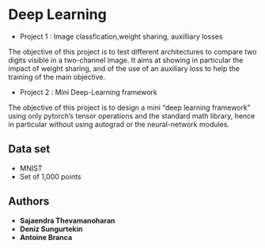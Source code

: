 # Deep Learning

* Project 1 : Image classfication,weight sharing, auxilliary losses


The objective of this project is to test different architectures to compare two digits visible in a two-channel image. It aims at showing in particular the impact of weight sharing, and of the use of an auxiliary loss to help the training of the main objective.

* Project 2 : Mini Deep-Learning framework

The objective of this project is to design a mini “deep learning framework” using only pytorch’s tensor operations and the standard math library, hence in particular without using autograd or the neural-network modules.

## Data set 

* MNIST
* Set of 1,000 points

## Authors

* **Sajaendra Thevamanoharan**
* **Deniz Sungurtekin**
* **Antoine Branca**


